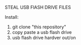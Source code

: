 STEAL USB FlASH DRIVE FILES

Install:
  1. git clone  "this repository"
  2. copy paste a usb flash drive
  3. usb flash drive hardver out/on
